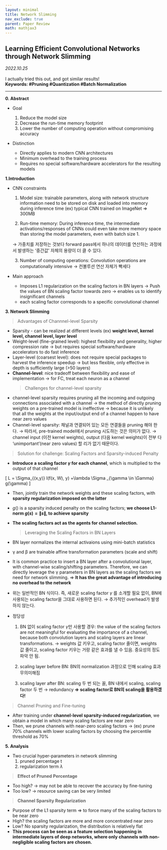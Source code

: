 ```yaml
---
layout: minimal
title: Network Slimming
nav_exclude: true
parent: Paper Review
math: mathjax3
---
```


## Learning Efficient Convolutional Networks through Network Slimming

_2022.10.25_  
 <br>
I actually tried this out, and got similar results!   
**Keywords: #Pruning #Quantization #Batch Normalization**

---

**0. Abstract**

- Goal

  1. Reduce the model size
  2. Decrease the run-time memory footprint
  3. Lower the number of computing operation without compromising accuracy

- Distinction
  - Directly applies to modern CNN architectures
  - Minimum overhead to the training process
  - Requires no special software/hardware accelerators for the resulting models

**1.Introduction**

- CNN constraints

  1. Model size: trainable parameters, along with network structure information need to be stored on disk and loaded into memory during inference time (ex) typical CNN trained on ImageNet ⇒ 300MB

  2. Run-time memory: During inference time, the intermediate activations/responses of CNNs could even take more memory space than storing the model parameters, even with batch size 1.

  → 가중치를 저장하는 것보다 forward pass에서 하나의 데이터를 연산하는 과정에서 발생하는 ‘중간값’ 자체의 용량이 더 클 수 있다.

  3. Number of computing operations: Convolution operations are computationally intensive → 컨볼루션 연산 자체가 빡세다

- Main approach
  - Imposes L1 regularization on the scaling factors in BN layers → Push the values of BN scaling factor towards zero → enables us to identify insignificant channels
  - each scaling factor corresponds to a specific convolutional channel

**3. Network Slimming**

> Advantages of Channnel-level Sparsity

- Sparsity - can be realized at different levels (ex) **weight level, kernel level, channel level, layer level**
- Weight-level (fine-grained level): highest flexibility and generality, higher compression rate → but requires special software/hardware accelerators to do fast inference
- Layer-level (coarsest level): does not require special packages to harvest the inference speedup → but less flexible, only effective in depth is sufficiently large (>50 layers)
- **Channel-level**: nice tradeoff between flexibility and ease of implementation → for FC, treat each neuron as a channel
  > Challenges for channel-level sparsity
- channel-level sparsity requires pruning all the incoming and outgoing connections associated with a channel
  → the method of directly pruning weights on a pre-trained model is ineffective
  → because it is unlikely that all the weights at the input/output end of a channel happen to have near zero values
- Channel-level sparsity: 채널과 연결되어 있는 모든 연결들을 pruning 해야 한다. → 따라서, pre-trained model에서 pruning 시도하는 것은 의미가 없다. → channel input (이전 kernel weights), output (다음 kernel weights)이 전부 다 ‘unimportant’(near zero values) 할 리가 없기 때문이다.

> Solution for challenge: Scaling Factors and Sparsity-induced Penalty

- **Introduce a scaling factor $\gamma$ for each channel**, which is multiplied to the output of that channel

\[
L = \Sigma_{(x,y)} l(f(x, W), y) +\lambda \Sigma 
 _{\gamma \in \Gamma} g(\gamma)
\]

- Then, jointly train the network weights and these scaling factors, with **sparsity regularization imposed on the latter**

- $g()$ is a sparsity induced penalty on the scaling factors; **we choose L1-norm $g(s) = \|s\|$, to achieve sparsity**

- **The scaling factors act as the agents for channel selection.**
  > Leveraging the Scaling Factors in BN Layers
- BN layer normalizes the internal activaions using mini-batch statistics
- γ and β are trainable affine transformation parameters (scale and shift)
- It is common practice to insert a BN layer after a convolutional layer, with channel-wise scaling/shifting parameters. Therefore, we can directly leverage the γ parameters in BN layers as the scaling factors we need for network slimming.
  ⇒ **It has the great advantage of introducing no overhead to the network**
- 위는 일반적인 BN 식이다. 즉, 새로운 scaling factor $\gamma$ 를 소개할 필요 없이, BN에 사용되는 scaling factor을 그대로 사용하면 된다. → 추가적인 overhead가 발생하지 않는다.

- 정당성

  1. BN 없이 scaling factor $\gamma$만 사용할 경우: the value of the scaling factors are not meaningful for evaluating the importance of a channel, because both convolution layers and scaling layers are linear transformations. → weights 값 키우고, scaling factor 줄이면, weights 값 줄이고, scaling factor 키우는 거랑 같은 효과를 낼 수 있음. 중요성의 정도 파악 안 됨.

  2. scaling layer before BN: BN의 normalization 과정으로 인해 scaling 효과 무의미해짐

  3. scaling layer after BN: scaling 두 번 되는 꼴, BN 내에서 scaling, scaling factor 두 번 → redundancy
     **⇒ scaling factor로 BN의 scaling을 활용하겠다!**

> Channel Pruning and Fine-tuning

- After training under **channel-level sparsity-induced regularization**, we obtain a model in which many scaling factors are near zero
- Then, we prune channels with near-zero scaling factors
  → (ex) prune 70% channels with lower scaling factors by choosing the percentile threshold as 70%

**5. Analysis**

- Two crucial hyper-parameters in network slimming
  1. pruned percentage $\text{t}$
  2. regularization term $\lambda$

> **Effect of Pruned Percentage**

- Too high?
  → may not be able to recover the accuracy by fine-tuning
- Too low?
  → resource saving can be very limited

> **Channel Sparsity Regularization**

- Purpose of the L1 sparsity term ⇒ to force many of the scaling factors to be near zero
- High? the scaling factors are more and more concentrated near zero
- Low? No sparsity regularization, the distribution is relatively flat
- **This process can be seen as a feature selection happening in intermediate layers of deep networks, where only channels with non-negligible scaling factors are chosen.**

<script>
MathJax = {
  tex: {
    inlineMath: [['$', '$'], ['\\(', '\\)']],
    displayMath: [['$$', '$$'], ['\[', '\]']]
  },
  svg: {
    fontCache: 'global'
  }
};
</script>
<script type="text/javascript" id="MathJax-script" async
  src="https://cdn.jsdelivr.net/npm/mathjax@3/es5/tex-svg.js">
</script>
